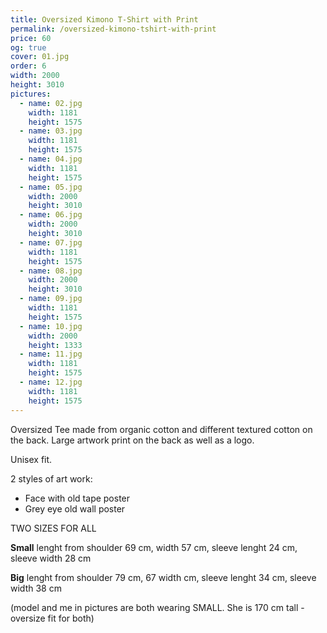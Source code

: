 ```yaml
---
title: Oversized Kimono T-Shirt with Print
permalink: /oversized-kimono-tshirt-with-print
price: 60
og: true
cover: 01.jpg
order: 6
width: 2000
height: 3010
pictures:
  - name: 02.jpg
    width: 1181
    height: 1575
  - name: 03.jpg
    width: 1181
    height: 1575
  - name: 04.jpg
    width: 1181
    height: 1575
  - name: 05.jpg
    width: 2000
    height: 3010
  - name: 06.jpg
    width: 2000
    height: 3010
  - name: 07.jpg
    width: 1181
    height: 1575
  - name: 08.jpg
    width: 2000
    height: 3010
  - name: 09.jpg
    width: 1181
    height: 1575
  - name: 10.jpg
    width: 2000
    height: 1333
  - name: 11.jpg
    width: 1181
    height: 1575
  - name: 12.jpg
    width: 1181
    height: 1575
---
```


Oversized Tee made from organic cotton and different textured cotton on the back.
Large artwork print on the back as well as a logo.

Unisex fit.

2 styles of art work:

- Face with old tape poster
- Grey eye old wall poster

TWO SIZES FOR ALL

**Small**
lenght from shoulder 69 cm, width 57 cm, sleeve lenght 24 cm, sleeve width 28 cm

**Big**
lenght from shoulder 79 cm, 67 width cm, sleeve lenght 34 cm, sleeve width 38 cm

(model and me in pictures are both wearing SMALL. She is 170 cm tall - oversize fit for both)
